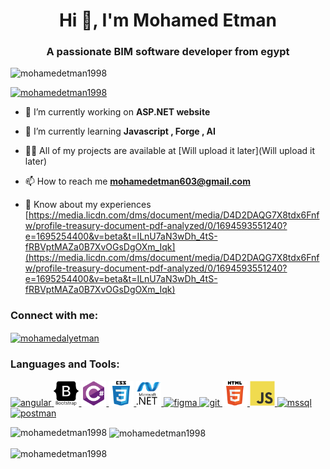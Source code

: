 <h1 align="center">Hi 👋, I'm Mohamed Etman</h1>
<h3 align="center">A passionate BIM software developer from egypt</h3>

<p align="left"> <img src="https://komarev.com/ghpvc/?username=mohamedetman1998&label=Profile%20views&color=0e75b6&style=flat" alt="mohamedetman1998" /> </p>

<p align="left"> <a href="https://github.com/ryo-ma/github-profile-trophy"><img src="https://github-profile-trophy.vercel.app/?username=mohamedetman1998" alt="mohamedetman1998" /></a> </p>

- 🔭 I’m currently working on **ASP.NET website**

- 🌱 I’m currently learning **Javascript , Forge , AI**

- 👨‍💻 All of my projects are available at [Will upload it later](Will upload it later)

- 📫 How to reach me **mohamedetman603@gmail.com**

- 📄 Know about my experiences [https://media.licdn.com/dms/document/media/D4D2DAQG7X8tdx6Fnfw/profile-treasury-document-pdf-analyzed/0/1694593551240?e=1695254400&v=beta&t=ILnU7aN3wDh_4tS-fRBVptMAZa0B7XvOGsDgOXm_Iqk](https://media.licdn.com/dms/document/media/D4D2DAQG7X8tdx6Fnfw/profile-treasury-document-pdf-analyzed/0/1694593551240?e=1695254400&v=beta&t=ILnU7aN3wDh_4tS-fRBVptMAZa0B7XvOGsDgOXm_Iqk)

<h3 align="left">Connect with me:</h3>
<p align="left">
<a href="https://linkedin.com/in/mohamedalyetman" target="blank"><img align="center" src="https://raw.githubusercontent.com/rahuldkjain/github-profile-readme-generator/master/src/images/icons/Social/linked-in-alt.svg" alt="mohamedalyetman" height="30" width="40" /></a>
</p>

<h3 align="left">Languages and Tools:</h3>
<p align="left"> <a href="https://angular.io" target="_blank" rel="noreferrer"> <img src="https://angular.io/assets/images/logos/angular/angular.svg" alt="angular" width="40" height="40"/> </a> <a href="https://getbootstrap.com" target="_blank" rel="noreferrer"> <img src="https://raw.githubusercontent.com/devicons/devicon/master/icons/bootstrap/bootstrap-plain-wordmark.svg" alt="bootstrap" width="40" height="40"/> </a> <a href="https://www.w3schools.com/cs/" target="_blank" rel="noreferrer"> <img src="https://raw.githubusercontent.com/devicons/devicon/master/icons/csharp/csharp-original.svg" alt="csharp" width="40" height="40"/> </a> <a href="https://www.w3schools.com/css/" target="_blank" rel="noreferrer"> <img src="https://raw.githubusercontent.com/devicons/devicon/master/icons/css3/css3-original-wordmark.svg" alt="css3" width="40" height="40"/> </a> <a href="https://dotnet.microsoft.com/" target="_blank" rel="noreferrer"> <img src="https://raw.githubusercontent.com/devicons/devicon/master/icons/dot-net/dot-net-original-wordmark.svg" alt="dotnet" width="40" height="40"/> </a> <a href="https://www.figma.com/" target="_blank" rel="noreferrer"> <img src="https://www.vectorlogo.zone/logos/figma/figma-icon.svg" alt="figma" width="40" height="40"/> </a> <a href="https://git-scm.com/" target="_blank" rel="noreferrer"> <img src="https://www.vectorlogo.zone/logos/git-scm/git-scm-icon.svg" alt="git" width="40" height="40"/> </a> <a href="https://www.w3.org/html/" target="_blank" rel="noreferrer"> <img src="https://raw.githubusercontent.com/devicons/devicon/master/icons/html5/html5-original-wordmark.svg" alt="html5" width="40" height="40"/> </a> <a href="https://developer.mozilla.org/en-US/docs/Web/JavaScript" target="_blank" rel="noreferrer"> <img src="https://raw.githubusercontent.com/devicons/devicon/master/icons/javascript/javascript-original.svg" alt="javascript" width="40" height="40"/> </a> <a href="https://www.microsoft.com/en-us/sql-server" target="_blank" rel="noreferrer"> <img src="https://www.svgrepo.com/show/303229/microsoft-sql-server-logo.svg" alt="mssql" width="40" height="40"/> </a> <a href="https://postman.com" target="_blank" rel="noreferrer"> <img src="https://www.vectorlogo.zone/logos/getpostman/getpostman-icon.svg" alt="postman" width="40" height="40"/> </a> </p>

<p><img align="left" src="https://github-readme-stats.vercel.app/api/top-langs?username=mohamedetman1998&show_icons=true&locale=en&layout=compact" alt="mohamedetman1998" /></p>

<p>&nbsp;<img align="center" src="https://github-readme-stats.vercel.app/api?username=mohamedetman1998&show_icons=true&locale=en" alt="mohamedetman1998" /></p>

<p><img align="center" src="https://github-readme-streak-stats.herokuapp.com/?user=mohamedetman1998&" alt="mohamedetman1998" /></p>
